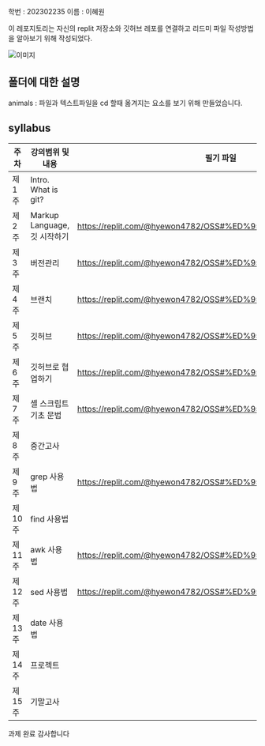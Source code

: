 학번 : 202302235 
이름 : 이혜원

이 레포지토리는 자신의 replit 저장소와 깃허브 레포를 연결하고 리드미 파일 작성방법을 알아보기 위해 작성되었다.

![이미지](https://img.freepik.com/premium-vector/cute-duck-cartoon-vector-illustration-little-yellow-rubber-duck-icon_101266-14846.jpg?w=1060)

## 폴더에 대한 설명
animals
: 파일과 텍스트파일을 cd 할때 옮겨지는 요소를 보기 위해 만들었습니다. 

## syllabus 
| 주차  |강의범위 및 내용              | 필기 파일  |
|----- |--------------------------|---------|
|제 1주 |Intro. What is git?       ||
|제 2주 |	Markup Language, 깃 시작하기|https://replit.com/@hyewon4782/OSS#%ED%95%84%EA%B8%B0/w2.txt|
|제 3주 |버전관리                     |https://replit.com/@hyewon4782/OSS#%ED%95%84%EA%B8%B0/w3.txt|
|제 4주 |브랜치                       |https://replit.com/@hyewon4782/OSS#%ED%95%84%EA%B8%B0/w4.txt|
|제 5주 |깃허브                       |https://replit.com/@hyewon4782/OSS#%ED%95%84%EA%B8%B0/w5.txt|
|제 6주 |깃허브로 협업하기               |https://replit.com/@hyewon4782/OSS#%ED%95%84%EA%B8%B0/w6.txt|
|제 7주 |셸 스크립트 기초 문법            |https://replit.com/@hyewon4782/OSS#%ED%95%84%EA%B8%B0/w7.txt|
|제 8주 |중간고사                      |
|제 9주 |grep 사용법                   |https://replit.com/@hyewon4782/OSS#%ED%95%84%EA%B8%B0/w9.txt|
|제 10주|find 사용법                   |
|제 11주|awk 사용법                    |https://replit.com/@hyewon4782/OSS#%ED%95%84%EA%B8%B0/w11.txt
|제 12주|sed 사용법                    |https://replit.com/@hyewon4782/OSS#%ED%95%84%EA%B8%B0/w12.txt|
|제 13주|date 사용법                   |
|제 14주|프로젝트                       |
|제 15주|기말고사                       |

과제 완료 감사합니다